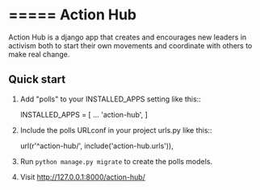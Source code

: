 =====
Action Hub
=====

Action Hub is a django app that creates and encourages new leaders in activism both to start their own movements and coordinate with others to make real change.

Quick start
-----------

1. Add "polls" to your INSTALLED_APPS setting like this::

    INSTALLED_APPS = [
        ...
        'action-hub',
    ]

2. Include the polls URLconf in your project urls.py like this::

    url(r'^action-hub/', include('action-hub.urls')),

3. Run `python manage.py migrate` to create the polls models.

4. Visit http://127.0.0.1:8000/action-hub/

